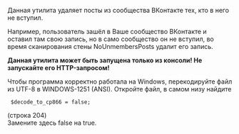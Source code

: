 Данная утилита удаляет посты из сообщества ВКонтакте тех, кто в него не вступил.

Например, пользователь зашёл в Ваше сообщество ВКонтакте и оставил там свою запись, но в само сообщество он не вступил, во время сканирования стены NoUnmembersPosts удалит его запись.

<b>Данная утилита может быть запущена только из консоли! Не запускайте его HTTP-запросом!</b>

Чтобы программа корректно работала на Windows, перекодируйте файл из UTF-8 в WINDOWS-1251 (ANSI). Откройте файл, в самом низу найдите<br>
<code><br>
    $decode_to_cp866 = false;<br>
</code><br>
(строка 204)<br>
Замените здесь false на true.
